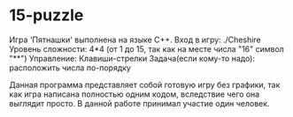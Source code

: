 # 15-puzzle
Игра 'Пятнашки' выполнена на языке С++.
Вход в игру: ./Cheshire
Уровень сложности: 4*4 (от 1 до 15, так как на месте числа "16" символ "**") 
Управление: Клавиши-стрелки
Задача(если кому-то надо): расположить числа по-порядку

Данная программа представляет собой готовую игру без графики, так как игра написана полностью одним кодом, вследствие чего она выглядит просто. В данной работе принимал участие один человек. 

